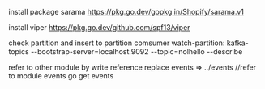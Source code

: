 install package sarama
https://pkg.go.dev/gopkg.in/Shopify/sarama.v1

install viper
https://pkg.go.dev/github.com/spf13/viper

check partition and insert to partition comsumer
watch-partition:
	kafka-topics --bootstrap-server=localhost:9092 --topic=nolhello --describe

refer to other module by write reference
replace events => ../events //refer to module events
go get events